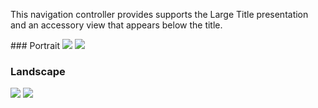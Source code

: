 This navigation controller provides supports the Large Title presentation and an accessory view that appears below the title.

<!-- prettier-ignore-start -->
<DisplayToggle onText="Dark" offText="Light" label="Theme Switcher">
### Portrait

<img className="off" src="https://res-1.cdn.office.net/files/fabric-cdn-prod_20221209.001/fabric-website/images/controls/ios/updated/img_navigation_01_iphoneportrait_light.png?text=LightMode" />
<img className="on" src="https://res-1.cdn.office.net/files/fabric-cdn-prod_20221209.001/fabric-website/images/controls/ios/updated/img_navigation_01_iphoneportrait_dark.png?text=DarkMode" />

### Landscape

<img className="off" src="https://res-1.cdn.office.net/files/fabric-cdn-prod_20221209.001/fabric-website/images/controls/ios/updated/img_navigation_01_iphonelandscape_light.png?text=LightMode" />
<img className="on" src="https://res-1.cdn.office.net/files/fabric-cdn-prod_20221209.001/fabric-website/images/controls/ios/updated/img_navigation_01_iphonelandscape_dark.png?text=DarkMode" />

</DisplayToggle>
<!-- prettier-ignore-end -->
